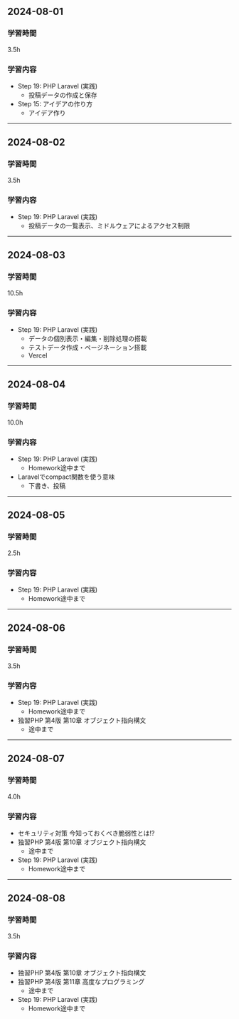 ## 2024-08-01
### 学習時間
3.5h
### 学習内容
- Step 19: PHP Laravel (実践)
    - 投稿データの作成と保存
- Step 15: アイデアの作り方
    - アイデア作り
___
## 2024-08-02
### 学習時間
3.5h
### 学習内容
- Step 19: PHP Laravel (実践)
    - 投稿データの一覧表示、ミドルウェアによるアクセス制限
___
## 2024-08-03
### 学習時間
10.5h
### 学習内容
- Step 19: PHP Laravel (実践)
    - データの個別表示・編集・削除処理の搭載
    - テストデータ作成・ページネーション搭載
    - Vercel
___
## 2024-08-04
### 学習時間
10.0h
### 学習内容
- Step 19: PHP Laravel (実践)
    - Homework途中まで
- Laravelでcompact関数を使う意味
    - 下書き、投稿
___
## 2024-08-05
### 学習時間
2.5h
### 学習内容
- Step 19: PHP Laravel (実践)
    - Homework途中まで
___
## 2024-08-06
### 学習時間
3.5h
### 学習内容
- Step 19: PHP Laravel (実践)
    - Homework途中まで
- 独習PHP 第4版 第10章 オブジェクト指向構文
    - 途中まで
___
## 2024-08-07
### 学習時間
4.0h
### 学習内容
- セキュリティ対策 今知っておくべき脆弱性とは!?
- 独習PHP 第4版 第10章 オブジェクト指向構文
    - 途中まで
- Step 19: PHP Laravel (実践)
    - Homework途中まで
___
## 2024-08-08
### 学習時間
3.5h
### 学習内容
- 独習PHP 第4版 第10章 オブジェクト指向構文
- 独習PHP 第4版 第11章 高度なプログラミング
    - 途中まで
- Step 19: PHP Laravel (実践)
    - Homework途中まで
